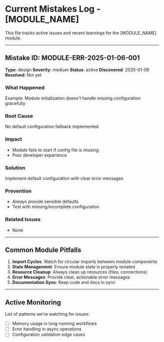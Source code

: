 # Current Mistakes Log - [MODULE_NAME]

This file tracks active issues and recent learnings for the [MODULE_NAME] module.

---

## Mistake ID: MODULE-ERR-2025-01-06-001
**Type**: design
**Severity**: medium
**Status**: active
**Discovered**: 2025-01-06
**Resolved**: Not yet

### What Happened
Example: Module initialization doesn't handle missing configuration gracefully

### Root Cause
No default configuration fallback implemented

### Impact
- Module fails to start if config file is missing
- Poor developer experience

### Solution
Implement default configuration with clear error messages

### Prevention
- Always provide sensible defaults
- Test with missing/incomplete configuration

### Related Issues
- None

---

## Common Module Pitfalls

1. **Import Cycles**: Watch for circular imports between module components
2. **State Management**: Ensure module state is properly isolated
3. **Resource Cleanup**: Always clean up resources (files, connections)
4. **Error Messages**: Provide clear, actionable error messages
5. **Documentation Sync**: Keep code and docs in sync

---

## Active Monitoring

List of patterns we're watching for issues:
- [ ] Memory usage in long-running workflows
- [ ] Error handling in async operations
- [ ] Configuration validation edge cases

